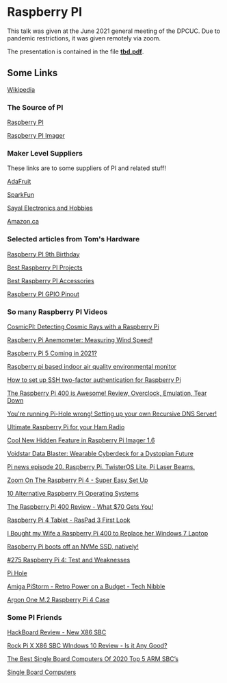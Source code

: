 # Raspberry PI

This talk was given at the June 2021 general meeting of the DPCUC. Due to
pandemic restrictions, it was given remotely via zoom.

The presentation is contained in the file [**tbd.pdf**](./tbd.pdf).

## Some Links

[Wikipedia](https://en.wikipedia.org/wiki/Raspberry_Pi)

### The Source of PI

[Raspberry PI](https://www.raspberrypi.org/)

[Raspberry PI Imager](https://www.raspberrypi.org/software/)

### Maker Level Suppliers

These links are to some suppliers of PI and related stuff!

[AdaFruit](https://www.adafruit.com/)

[SparkFun](https://www.sparkfun.com/)

[Sayal Electronics and Hobbies](https://secure.sayal.com/STORE2/shop.php)

[Amazon.ca](https://www.amazon.ca/s?k=raspberry+pi)

### Selected articles from Tom's Hardware

[Raspberry PI 9th Birthday](https://www.tomshardware.com/uk/news/raspberry-pi-9th-birthday)

[Best Raspberry PI Projects](https://www.tomshardware.com/features/best-raspberry-pi-projects/1)

[Best Raspberry PI Accessories](https://www.tomshardware.com/best-picks/best-raspberry-pi-accessories)

[Raspberry PI GPIO Pinout](https://www.tomshardware.com/reviews/raspberry-pi-gpio-pinout,6122.html)

### So many Raspberry PI Videos

[CosmicPI: Detecting Cosmic Rays with a Raspberry Pi](https://youtu.be/PCB8nv4fatc)

[Raspberry Pi Anemometer: Measuring Wind Speed!](https://youtu.be/1LPEPZ02-t8)

[Raspberry Pi 5 Coming in 2021?](https://youtu.be/GwgJ9g9uvno)

[Raspberry pi based indoor air quality environmental monitor](https://youtu.be/nV4-rTF3aOk)

[How to set up SSH two-factor authentication for Raspberry Pi](https://youtu.be/krRskVc3s4c)

[The Raspberry Pi 400 is Awesome! Review, Overclock, Emulation, Tear Down](https://youtu.be/h86D_6yh1nk)

[You're running Pi-Hole wrong! Setting up your own Recursive DNS Server!](https://youtu.be/FnFtWsZ8IP0)

[Ultimate Raspberry Pi for your Ham Radio](https://youtu.be/oyV4n5IVFRs)

[Cool New Hidden Feature in Raspberry Pi Imager 1.6](https://youtu.be/1AHWm8V6Rro)

[Voidstar Data Blaster: Wearable Cyberdeck for a Dystopian Future](https://youtu.be/guGffGw3uDg)

[Pi news episode 20. Raspberry Pi. TwisterOS Lite, Pi Laser Beams.](https://youtu.be/eDUes93bSqo)

[Zoom On The Raspberry Pi 4 - Super Easy Set Up](https://youtu.be/rv4vfRLbYmU)

[10 Alternative Raspberry Pi Operating Systems](https://youtu.be/1jrVyFEvYT0)

[The Raspberry Pi 400 Review - What $70 Gets You!](https://youtu.be/-JuNcc2nrX8)

[Raspberry Pi 4 Tablet - RasPad 3 First Look](https://youtu.be/XPYfpia8OgE)

[I Bought my Wife a Raspberry Pi 400 to Replace her Windows 7 Laptop](https://youtu.be/WiKY1ux7KT8)

[Raspberry Pi boots off an NVMe SSD, natively!](https://youtu.be/4Womn10v71s)

[#275​ Raspberry Pi 4: Test and Weaknesses](https://youtu.be/0diTHAmVbhc)

[Pi Hole](https://pi-hole.net/)

[Amiga PiStorm - Retro Power on a Budget - Tech Nibble](https://youtu.be/nlVTt_VeHJs)

[Argon One M.2 Raspberry Pi 4 Case](https://youtu.be/Tgrka088ZFk)

### Some PI Friends

[HackBoard Review - New X86 SBC](https://youtu.be/d9SLdJx108U)

[Rock Pi X X86 SBC WIndows 10 Review - Is it Any Good?](https://youtu.be/kI1FeDvcSFU)

[The Best Single Board Computers Of 2020 Top 5 ARM SBC’s](https://youtu.be/QtkyzkxiKh8)

[Single Board Computers](https://explainingcomputers.com/sbc.html)
